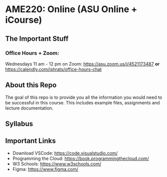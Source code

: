 # AME220: Online (ASU Online + iCourse) 
## The Important Stuff 
### Office Hours + Zoom:  
Wednesdays 11 am - 12 pm on Zoom: https://asu.zoom.us/j/4521173487 
**or**
https://calendly.com/ishrats/office-hours-chat 

## About this Repo

The goal of this repo is to provide you all the information you would need to be successful in this course.  This includes example files, assignments and lecture documentation. 

## Syllabus 



## Important Links 

* Download VSCode: https://code.visualstudio.com/ 
* Programming the Cloud: https://book.programmingthecloud.com/
* W3 Schools: https://www.w3schools.com/
* Figma: https://www.figma.com/ 
